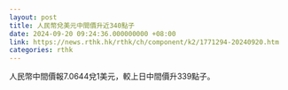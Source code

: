 ```yaml
---
layout: post
title: 人民幣兌美元中間價升近340點子
date: 2024-09-20 09:24:36.000000000 +08:00
link: https://news.rthk.hk/rthk/ch/component/k2/1771294-20240920.htm
categories: rthk
---
```


人民幣中間價報7.0644兌1美元，較上日中間價升339點子。
